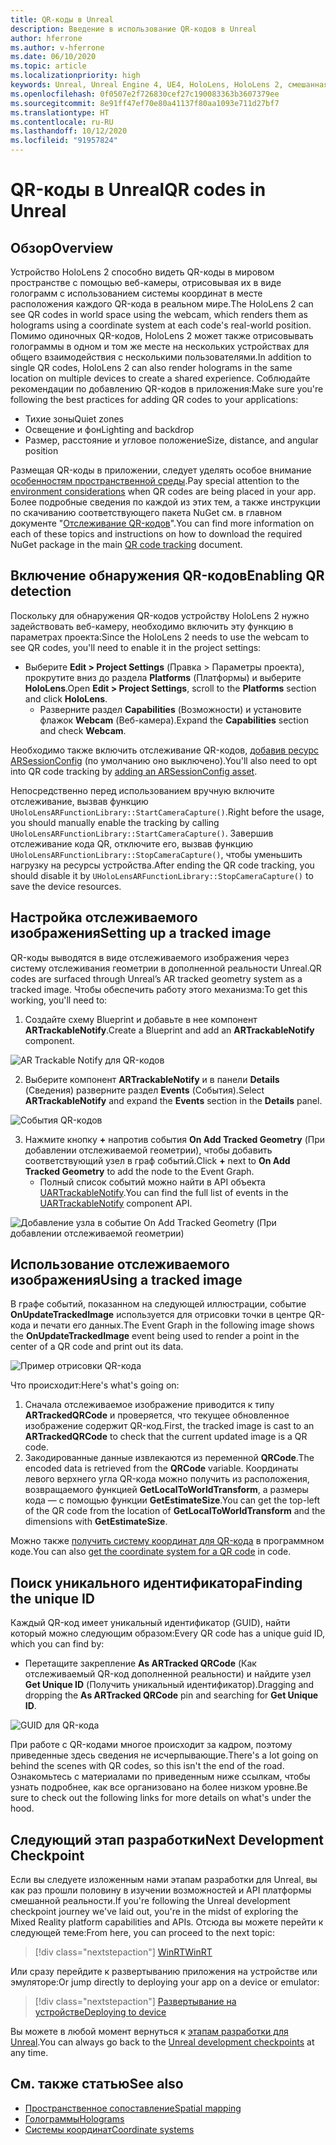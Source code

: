 ```yaml
---
title: QR-коды в Unreal
description: Введение в использование QR-кодов в Unreal
author: hferrone
ms.author: v-hferrone
ms.date: 06/10/2020
ms.topic: article
ms.localizationpriority: high
keywords: Unreal, Unreal Engine 4, UE4, HoloLens, HoloLens 2, смешанная реальность, разработка, функции, документация, руководства, голограммы, QR-коды
ms.openlocfilehash: 0f0507e2f726830cef27c190083363b3607379ee
ms.sourcegitcommit: 8e91ff47ef70e80a41137f80aa1093e711d27bf7
ms.translationtype: HT
ms.contentlocale: ru-RU
ms.lasthandoff: 10/12/2020
ms.locfileid: "91957824"
---
```

# <a name="qr-codes-in-unreal"></a><span data-ttu-id="050a0-104">QR-коды в Unreal</span><span class="sxs-lookup"><span data-stu-id="050a0-104">QR codes in Unreal</span></span>

## <a name="overview"></a><span data-ttu-id="050a0-105">Обзор</span><span class="sxs-lookup"><span data-stu-id="050a0-105">Overview</span></span>

<span data-ttu-id="050a0-106">Устройство HoloLens 2 способно видеть QR-коды в мировом пространстве с помощью веб-камеры, отрисовывая их в виде голограмм с использованием системы координат в месте расположения каждого QR-кода в реальном мире.</span><span class="sxs-lookup"><span data-stu-id="050a0-106">The HoloLens 2 can see QR codes in world space using the webcam, which renders them as holograms using a coordinate system at each code's real-world position.</span></span>  <span data-ttu-id="050a0-107">Помимо одиночных QR-кодов, HoloLens 2 может также отрисовывать голограммы в одном и том же месте на нескольких устройствах для общего взаимодействия с несколькими пользователями.</span><span class="sxs-lookup"><span data-stu-id="050a0-107">In addition to single QR codes, HoloLens 2 can also render holograms in the same location on multiple devices to create a shared experience.</span></span> <span data-ttu-id="050a0-108">Соблюдайте рекомендации по добавлению QR-кодов в приложения:</span><span class="sxs-lookup"><span data-stu-id="050a0-108">Make sure you're following the best practices for adding QR codes to your applications:</span></span>

- <span data-ttu-id="050a0-109">Тихие зоны</span><span class="sxs-lookup"><span data-stu-id="050a0-109">Quiet zones</span></span>
- <span data-ttu-id="050a0-110">Освещение и фон</span><span class="sxs-lookup"><span data-stu-id="050a0-110">Lighting and backdrop</span></span>
- <span data-ttu-id="050a0-111">Размер, расстояние и угловое положение</span><span class="sxs-lookup"><span data-stu-id="050a0-111">Size, distance, and angular position</span></span>

<span data-ttu-id="050a0-112">Размещая QR-коды в приложении, следует уделять особое внимание [особенностям пространственной среды](../../environment-considerations-for-hololens.md).</span><span class="sxs-lookup"><span data-stu-id="050a0-112">Pay special attention to the [environment considerations](../../environment-considerations-for-hololens.md) when QR codes are being placed in your app.</span></span> <span data-ttu-id="050a0-113">Более подробные сведения по каждой из этих тем, а также инструкции по скачиванию соответствующего пакета NuGet см. в главном документе "[Отслеживание QR-кодов](../platform-capabilities-and-apis/qr-code-tracking.md)".</span><span class="sxs-lookup"><span data-stu-id="050a0-113">You can find more information on each of these topics and instructions on how to download the required NuGet package in the main [QR code tracking](../platform-capabilities-and-apis/qr-code-tracking.md) document.</span></span>

## <a name="enabling-qr-detection"></a><span data-ttu-id="050a0-114">Включение обнаружения QR-кодов</span><span class="sxs-lookup"><span data-stu-id="050a0-114">Enabling QR detection</span></span>
<span data-ttu-id="050a0-115">Поскольку для обнаружения QR-кодов устройству HoloLens 2 нужно задействовать веб-камеру, необходимо включить эту функцию в параметрах проекта:</span><span class="sxs-lookup"><span data-stu-id="050a0-115">Since the HoloLens 2 needs to use the webcam to see QR codes, you'll need to enable it in the project settings:</span></span>
- <span data-ttu-id="050a0-116">Выберите **Edit > Project Settings** (Правка > Параметры проекта), прокрутите вниз до раздела **Platforms** (Платформы) и выберите **HoloLens**.</span><span class="sxs-lookup"><span data-stu-id="050a0-116">Open **Edit > Project Settings**, scroll to the **Platforms** section and click **HoloLens**.</span></span>
    + <span data-ttu-id="050a0-117">Разверните раздел **Capabilities** (Возможности) и установите флажок **Webcam** (Веб-камера).</span><span class="sxs-lookup"><span data-stu-id="050a0-117">Expand the **Capabilities** section and check **Webcam**.</span></span>  

<span data-ttu-id="050a0-118">Необходимо также включить отслеживание QR-кодов, [добавив ресурс ARSessionConfig](https://docs.microsoft.com/windows/mixed-reality/unreal-uxt-ch3#adding-the-session-asset) (по умолчанию оно выключено).</span><span class="sxs-lookup"><span data-stu-id="050a0-118">You'll also need to opt into QR code tracking by [adding an ARSessionConfig asset](https://docs.microsoft.com/windows/mixed-reality/unreal-uxt-ch3#adding-the-session-asset).</span></span>

<span data-ttu-id="050a0-119">Непосредственно перед использованием вручную включите отслеживание, вызвав функцию `UHoloLensARFunctionLibrary::StartCameraCapture()`.</span><span class="sxs-lookup"><span data-stu-id="050a0-119">Right before the usage, you should manually enable the tracking by calling `UHoloLensARFunctionLibrary::StartCameraCapture()`.</span></span> <span data-ttu-id="050a0-120">Завершив отслеживание кода QR, отключите его, вызвав функцию `UHoloLensARFunctionLibrary::StopCameraCapture()`, чтобы уменьшить нагрузку на ресурсы устройства.</span><span class="sxs-lookup"><span data-stu-id="050a0-120">After ending the QR code tracking, you should disable it by `UHoloLensARFunctionLibrary::StopCameraCapture()` to save the device resources.</span></span>

## <a name="setting-up-a-tracked-image"></a><span data-ttu-id="050a0-121">Настройка отслеживаемого изображения</span><span class="sxs-lookup"><span data-stu-id="050a0-121">Setting up a tracked image</span></span>

<span data-ttu-id="050a0-122">QR-коды выводятся в виде отслеживаемого изображения через систему отслеживания геометрии в дополненной реальности Unreal.</span><span class="sxs-lookup"><span data-stu-id="050a0-122">QR codes are surfaced through Unreal’s AR tracked geometry system as a tracked image.</span></span> <span data-ttu-id="050a0-123">Чтобы обеспечить работу этого механизма:</span><span class="sxs-lookup"><span data-stu-id="050a0-123">To get this working, you'll need to:</span></span>
1. <span data-ttu-id="050a0-124">Создайте схему Blueprint и добавьте в нее компонент **ARTrackableNotify**.</span><span class="sxs-lookup"><span data-stu-id="050a0-124">Create a Blueprint and add an **ARTrackableNotify** component.</span></span>

![AR Trackable Notify для QR-кодов](images/unreal-spatialmapping-artrackablenotify.PNG)

2. <span data-ttu-id="050a0-126">Выберите компонент **ARTrackableNotify** и в панели **Details** (Сведения) разверните раздел **Events** (События).</span><span class="sxs-lookup"><span data-stu-id="050a0-126">Select **ARTrackableNotify** and expand the **Events** section in the **Details** panel.</span></span>

![События QR-кодов](images/unreal-spatialmapping-events.PNG)

3. <span data-ttu-id="050a0-128">Нажмите кнопку **+** напротив события **On Add Tracked Geometry** (При добавлении отслеживаемой геометрии), чтобы добавить соответствующий узел в граф событий.</span><span class="sxs-lookup"><span data-stu-id="050a0-128">Click **+** next to **On Add Tracked Geometry** to add the node to the Event Graph.</span></span>
    - <span data-ttu-id="050a0-129">Полный список событий можно найти в API объекта [UARTrackableNotify](https://docs.unrealengine.com/API/Runtime/AugmentedReality/UARTrackableNotifyComponent/index.html).</span><span class="sxs-lookup"><span data-stu-id="050a0-129">You can find the full list of events in the [UARTrackableNotify](https://docs.unrealengine.com/API/Runtime/AugmentedReality/UARTrackableNotifyComponent/index.html) component API.</span></span>

![Добавление узла в событие On Add Tracked Geometry (При добавлении отслеживаемой геометрии)](images/unreal-qr-codes-tracked-geometry.png)

## <a name="using-a-tracked-image"></a><span data-ttu-id="050a0-131">Использование отслеживаемого изображения</span><span class="sxs-lookup"><span data-stu-id="050a0-131">Using a tracked image</span></span>
<span data-ttu-id="050a0-132">В графе событий, показанном на следующей иллюстрации, событие **OnUpdateTrackedImage** используется для отрисовки точки в центре QR-кода и печати его данных.</span><span class="sxs-lookup"><span data-stu-id="050a0-132">The Event Graph in the following image shows the **OnUpdateTrackedImage** event being used to render a point in the center of a QR code and print out its data.</span></span>

![Пример отрисовки QR-кода](images/unreal-qr-render.PNG)

<span data-ttu-id="050a0-134">Что происходит:</span><span class="sxs-lookup"><span data-stu-id="050a0-134">Here's what's going on:</span></span>
1. <span data-ttu-id="050a0-135">Сначала отслеживаемое изображение приводится к типу **ARTrackedQRCode** и проверяется, что текущее обновленное изображение содержит QR-код.</span><span class="sxs-lookup"><span data-stu-id="050a0-135">First, the tracked image is cast to an **ARTrackedQRCode** to check that the current updated image is a QR code.</span></span>  
2. <span data-ttu-id="050a0-136">Закодированные данные извлекаются из переменной **QRCode**.</span><span class="sxs-lookup"><span data-stu-id="050a0-136">The encoded data is retrieved from the **QRCode** variable.</span></span> <span data-ttu-id="050a0-137">Координаты левого верхнего угла QR-кода можно получить из расположения, возвращаемого функцией **GetLocalToWorldTransform**, а размеры кода — с помощью функции **GetEstimateSize**.</span><span class="sxs-lookup"><span data-stu-id="050a0-137">You can get the top-left of the QR code from the location of **GetLocalToWorldTransform** and the dimensions with **GetEstimateSize**.</span></span>

<span data-ttu-id="050a0-138">Можно также [получить систему координат для QR-кода](https://docs.microsoft.com/windows/mixed-reality/qr-code-tracking#getting-the-coordinate-system-for-a-qr-code) в программном коде.</span><span class="sxs-lookup"><span data-stu-id="050a0-138">You can also [get the coordinate system for a QR code](https://docs.microsoft.com/windows/mixed-reality/qr-code-tracking#getting-the-coordinate-system-for-a-qr-code) in code.</span></span>

## <a name="finding-the-unique-id"></a><span data-ttu-id="050a0-139">Поиск уникального идентификатора</span><span class="sxs-lookup"><span data-stu-id="050a0-139">Finding the unique ID</span></span>
<span data-ttu-id="050a0-140">Каждый QR-код имеет уникальный идентификатор (GUID), найти который можно следующим образом:</span><span class="sxs-lookup"><span data-stu-id="050a0-140">Every QR code has a unique guid ID, which you can find by:</span></span>
- <span data-ttu-id="050a0-141">Перетащите закрепление **As ARTracked QRCode** (Как отслеживаемый QR-код дополненной реальности) и найдите узел **Get Unique ID** (Получить уникальный идентификатор).</span><span class="sxs-lookup"><span data-stu-id="050a0-141">Dragging and dropping the **As ARTracked QRCode**  pin and searching for **Get Unique ID**.</span></span>

![GUID для QR-кода](images/unreal-qr-guid.PNG)

<span data-ttu-id="050a0-143">При работе с QR-кодами многое происходит за кадром, поэтому приведенные здесь сведения не исчерпывающие.</span><span class="sxs-lookup"><span data-stu-id="050a0-143">There's a lot going on behind the scenes with QR codes, so this isn't the end of the road.</span></span> <span data-ttu-id="050a0-144">Ознакомьтесь с материалами по приведенным ниже ссылкам, чтобы узнать подробнее, как все организовано на более низком уровне.</span><span class="sxs-lookup"><span data-stu-id="050a0-144">Be sure to check out the following links for more details on what's under the hood.</span></span>

## <a name="next-development-checkpoint"></a><span data-ttu-id="050a0-145">Следующий этап разработки</span><span class="sxs-lookup"><span data-stu-id="050a0-145">Next Development Checkpoint</span></span>

<span data-ttu-id="050a0-146">Если вы следуете изложенным нами этапам разработки для Unreal, вы как раз прошли половину в изучении возможностей и API платформы смешанной реальности.</span><span class="sxs-lookup"><span data-stu-id="050a0-146">If you're following the Unreal development checkpoint journey we've laid out, you're in the midst of exploring the Mixed Reality platform capabilities and APIs.</span></span> <span data-ttu-id="050a0-147">Отсюда вы можете перейти к следующей теме:</span><span class="sxs-lookup"><span data-stu-id="050a0-147">From here, you can proceed to the next topic:</span></span>

> [!div class="nextstepaction"]
> [<span data-ttu-id="050a0-148">WinRT</span><span class="sxs-lookup"><span data-stu-id="050a0-148">WinRT</span></span>](unreal-winRT.md)

<span data-ttu-id="050a0-149">Или сразу перейдите к развертыванию приложения на устройстве или эмуляторе:</span><span class="sxs-lookup"><span data-stu-id="050a0-149">Or jump directly to deploying your app on a device or emulator:</span></span>

> [!div class="nextstepaction"]
> [<span data-ttu-id="050a0-150">Развертывание на устройстве</span><span class="sxs-lookup"><span data-stu-id="050a0-150">Deploying to device</span></span>](unreal-deploying.md)

<span data-ttu-id="050a0-151">Вы можете в любой момент вернуться к [этапам разработки для Unreal](unreal-development-overview.md#3-platform-capabilities-and-apis).</span><span class="sxs-lookup"><span data-stu-id="050a0-151">You can always go back to the [Unreal development checkpoints](unreal-development-overview.md#3-platform-capabilities-and-apis) at any time.</span></span>

## <a name="see-also"></a><span data-ttu-id="050a0-152">См. также статью</span><span class="sxs-lookup"><span data-stu-id="050a0-152">See also</span></span>
* [<span data-ttu-id="050a0-153">Пространственное сопоставление</span><span class="sxs-lookup"><span data-stu-id="050a0-153">Spatial mapping</span></span>](../../design/spatial-mapping.md)
* [<span data-ttu-id="050a0-154">Голограммы</span><span class="sxs-lookup"><span data-stu-id="050a0-154">Holograms</span></span>](../../discover/hologram.md)
* [<span data-ttu-id="050a0-155">Системы координат</span><span class="sxs-lookup"><span data-stu-id="050a0-155">Coordinate systems</span></span>](../../design/coordinate-systems.md)
